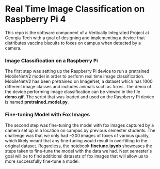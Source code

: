 # Real Time Image Classification on Raspberry Pi 4

This repo is the software component of a Vertically Integrated Project at Georgia Tech with a goal of designing and implementing a device that distributes vaccine biscuits to foxes on campus when detected by a camera. 

### Image Classification on a Raspberry Pi
The first step was setting up the Raspberry Pi device to run a pretrained MobileNetV2 model in order to perform real time image classification. MobileNetV2 has been pretrained on ImageNet, a dataset which has 1000 different image classes and includes animals such as foxes. The demo of the device performing image classification can be viewed in the file **demo.gif**. The script that was loaded and used on the Raspberry Pi device is named **pretrained_model.py**. 

### Fine-tuning Model with Fox Images
The second step was fine-tuning the model with fox images captured by a camera set up in a location on campus by previous semester students. The challenge was that we only had ~200 images of foxes of various quality, which likely meant that any fine-tuning would result in overfitting to the original dataset. Regardless, the notebook **finetune.ipynb** showcases the steps taken to fine-tune the model with the data we had. Next semester's goal will be to find additional datasets of fox images that will allow us to more successfully fine-tune a model. 
